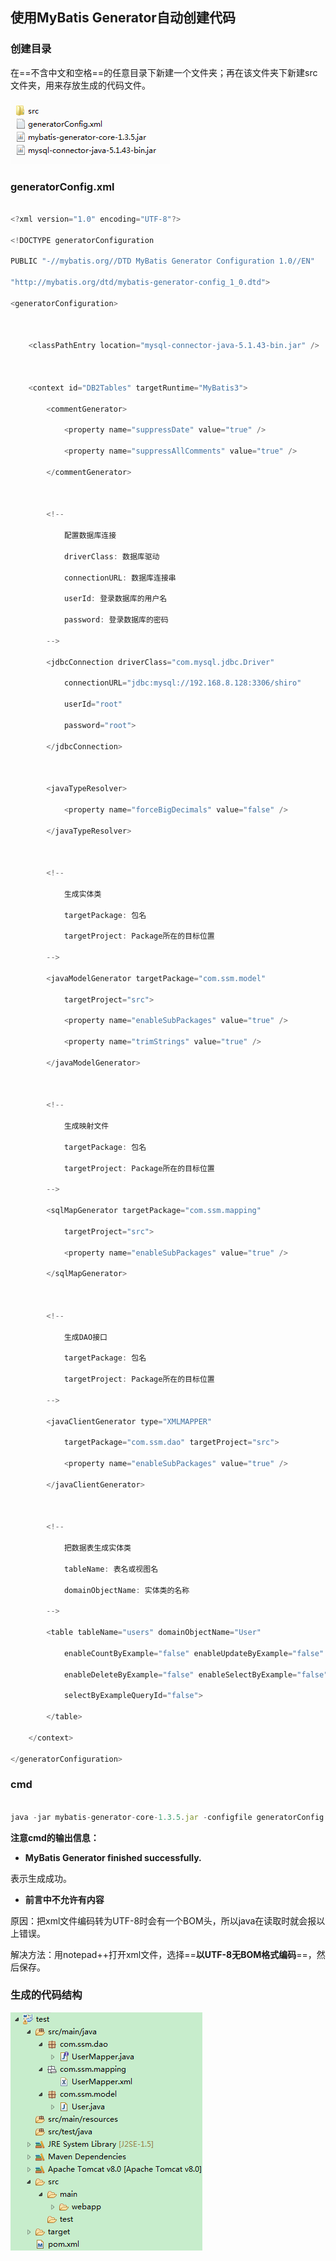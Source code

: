 ## 使用MyBatis Generator自动创建代码



### 创建目录



在==不含中文和空格==的任意目录下新建一个文件夹；再在该文件夹下新建src文件夹，用来存放生成的代码文件。



![](images/directory.png)



### generatorConfig.xml

```javascript

<?xml version="1.0" encoding="UTF-8"?>

<!DOCTYPE generatorConfiguration

PUBLIC "-//mybatis.org//DTD MyBatis Generator Configuration 1.0//EN"

"http://mybatis.org/dtd/mybatis-generator-config_1_0.dtd">

<generatorConfiguration>



    <classPathEntry location="mysql-connector-java-5.1.43-bin.jar" />

	

    <context id="DB2Tables" targetRuntime="MyBatis3">

        <commentGenerator>

            <property name="suppressDate" value="true" />

            <property name="suppressAllComments" value="true" />

        </commentGenerator>

		

        <!-- 

			配置数据库连接

			driverClass: 数据库驱动

			connectionURL: 数据库连接串

			userId: 登录数据库的用户名

			password: 登录数据库的密码

		-->

        <jdbcConnection driverClass="com.mysql.jdbc.Driver"

            connectionURL="jdbc:mysql://192.168.8.128:3306/shiro" 

			userId="root"

            password="root">

        </jdbcConnection>

		

        <javaTypeResolver>

            <property name="forceBigDecimals" value="false" />

        </javaTypeResolver>

		

        <!-- 

			生成实体类

			targetPackage: 包名

			targetProject: Package所在的目标位置

		-->

        <javaModelGenerator targetPackage="com.ssm.model"

            targetProject="src">

            <property name="enableSubPackages" value="true" />

            <property name="trimStrings" value="true" />

        </javaModelGenerator>

		

        <!-- 

			生成映射文件

			targetPackage: 包名

			targetProject: Package所在的目标位置

		-->

        <sqlMapGenerator targetPackage="com.ssm.mapping"

            targetProject="src">

            <property name="enableSubPackages" value="true" />

        </sqlMapGenerator>

		

        <!-- 

			生成DAO接口

			targetPackage: 包名

			targetProject: Package所在的目标位置

		-->

        <javaClientGenerator type="XMLMAPPER"

            targetPackage="com.ssm.dao" targetProject="src">

            <property name="enableSubPackages" value="true" />

        </javaClientGenerator>

		

        <!-- 

			把数据表生成实体类

			tableName: 表名或视图名 

			domainObjectName: 实体类的名称 

		-->

        <table tableName="users" domainObjectName="User"

            enableCountByExample="false" enableUpdateByExample="false"

            enableDeleteByExample="false" enableSelectByExample="false"

            selectByExampleQueryId="false">

		</table>

    </context>

</generatorConfiguration>

```

### cmd

~~~javascript

java -jar mybatis-generator-core-1.3.5.jar -configfile generatorConfig.xml -overwrite

~~~

**注意cmd的输出信息：**

- **MyBatis Generator finished successfully.**

表示生成成功。



- **前言中不允许有内容**

原因：把xml文件编码转为UTF-8时会有一个BOM头，所以java在读取时就会报以上错误。

解决方法：用notepad++打开xml文件，选择==**以UTF-8无BOM格式编码**==，然后保存。



### 生成的代码结构

![](images/java.png)